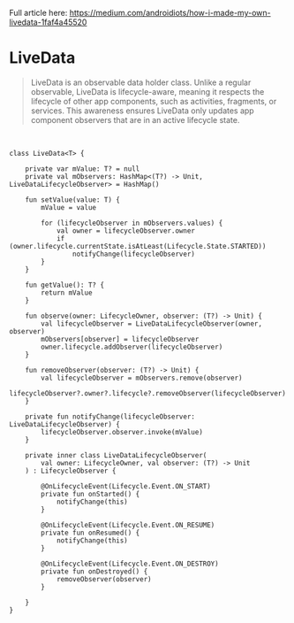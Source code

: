 Full article here: https://medium.com/androidiots/how-i-made-my-own-livedata-1faf4a45520

# LiveData
> LiveData is an observable data holder class. Unlike a regular observable, LiveData is lifecycle-aware, meaning it respects the lifecycle of other app components, such as activities, fragments, or services. This awareness ensures LiveData only updates app component observers that are in an active lifecycle state.

<br>

```
class LiveData<T> {

    private var mValue: T? = null
    private val mObservers: HashMap<(T?) -> Unit, LiveDataLifecycleObserver> = HashMap()

    fun setValue(value: T) {
        mValue = value

        for (lifecycleObserver in mObservers.values) {
            val owner = lifecycleObserver.owner
            if (owner.lifecycle.currentState.isAtLeast(Lifecycle.State.STARTED))
                notifyChange(lifecycleObserver)
        }
    }

    fun getValue(): T? {
        return mValue
    }

    fun observe(owner: LifecycleOwner, observer: (T?) -> Unit) {
        val lifecycleObserver = LiveDataLifecycleObserver(owner, observer)
        mObservers[observer] = lifecycleObserver
        owner.lifecycle.addObserver(lifecycleObserver)
    }

    fun removeObserver(observer: (T?) -> Unit) {
        val lifecycleObserver = mObservers.remove(observer)
        lifecycleObserver?.owner?.lifecycle?.removeObserver(lifecycleObserver)
    }

    private fun notifyChange(lifecycleObserver: LiveDataLifecycleObserver) {
        lifecycleObserver.observer.invoke(mValue)
    }

    private inner class LiveDataLifecycleObserver(
        val owner: LifecycleOwner, val observer: (T?) -> Unit
    ) : LifecycleObserver {

        @OnLifecycleEvent(Lifecycle.Event.ON_START)
        private fun onStarted() {
            notifyChange(this)
        }

        @OnLifecycleEvent(Lifecycle.Event.ON_RESUME)
        private fun onResumed() {
            notifyChange(this)
        }

        @OnLifecycleEvent(Lifecycle.Event.ON_DESTROY)
        private fun onDestroyed() {
            removeObserver(observer)
        }

    }
}
```
